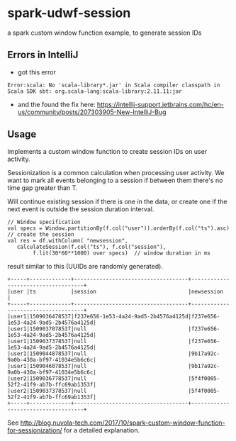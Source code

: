 # spark-udwf-session
a spark custom window function example, to generate session IDs


## Errors in IntelliJ

- got this error 

```
Error:scala: No 'scala-library*.jar' in Scala compiler classpath in Scala SDK sbt: org.scala-lang:scala-library:2.11.11:jar
```

- and the found the fix here:
 https://intellij-support.jetbrains.com/hc/en-us/community/posts/207303905-New-IntelliJ-Bug


Usage
--------------------

Implements a custom window function to create session IDs on user activity.

Sessionization is a common calculation when processing user activity. We want to mark all events belonging to a session
if between them there's no time gap greater than T.

Will continue existing session if there is one in the data, or create one if the next event is 
outside the session duration interval. 


```
// Window specification
val specs = Window.partitionBy(f.col("user")).orderBy(f.col("ts").asc)
// create the session
val res = df.withColumn( "newsession", 
   calculateSession(f.col("ts"), f.col("session"), 
        f.lit(30*60**1000) over specs)  // window duration in ms

```

result similar to this (UUIDs are randomly generated).

```
+-----+-------------+------------------------------------+------------------------------------+
|user |ts           |session                             |newsession                          |
+-----+-------------+------------------------------------+------------------------------------+
|user1|1509036478537|f237e656-1e53-4a24-9ad5-2b4576a4125d|f237e656-1e53-4a24-9ad5-2b4576a4125d|
|user1|1509037078537|null                                |f237e656-1e53-4a24-9ad5-2b4576a4125d|
|user1|1509037378537|null                                |f237e656-1e53-4a24-9ad5-2b4576a4125d|
|user1|1509044878537|null                                |9b17a92c-9a0b-430a-bf97-41034e5b6c6c|
|user1|1509046078537|null                                |9b17a92c-9a0b-430a-bf97-41034e5b6c6c|
|user2|1509036778537|null                                |5f4f0005-52f2-41f9-ab7b-ffc69ab1353f|
|user2|1509037378537|null                                |5f4f0005-52f2-41f9-ab7b-ffc69ab1353f|
+-----+-------------+------------------------------------+------------------------------------+

```


See http://blog.nuvola-tech.com/2017/10/spark-custom-window-function-for-sessionization/ for 
a detailed explanation.

